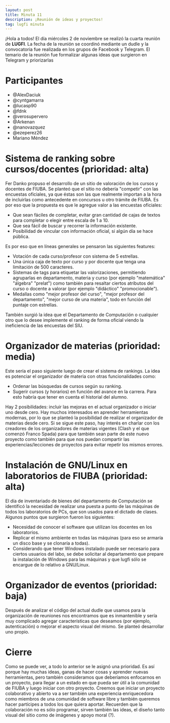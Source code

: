```yaml
---
layout: post
title: Minuta 11
description: ¡Reunión de ideas y proyectos!
tag: lugfi minuta
---
```


¡Hola a todos! El día miércoles 2 de noviembre se realizó la cuarta reunión de **LUGFI**.
La fecha de la reunión se coordinó mediante un dudle y la convocatoria fue
realizada en los grupos de Facebook y Telegram.
El temario de la reunión fue formalizar algunas ideas que surgieron en Telegram
y priorizarlas

# Participantes

* @AlexDaciuk
* @cyntgamarra
* @lucasp90
* @fdnk
* @verosupervero
* @Arkenan
* @nanovazquez
* @ezeperez26
* Mariano Méndez

# Sistema de ranking sobre cursos/docentes (prioridad: alta)

Fer Danko propuso el desarrollo de un sitio de valoración de los cursos y
docentes de FIUBA.
Se planteó que el sitio no debería "competir" con las encuestas oficiales, ya
que éstas son las que realmente importan a la hora de incluirlas como
antecedente en concursos u otro trámite de FIUBA.
Es por eso que la propuesta es que le agregue valor a las encuestas oficiales:

* Que sean fáciles de completar, evitar gran cantidad de cajas de textos para
  completar o elegir entre escala de 1 a 10.
* Que sea fácil de buscar y recorrer la información existente.
* Posibilidad de vincular con información oficial, si algún día se hace pública.

Es por eso que en líneas generales se pensaron las siguientes features:

* Votación de cada curso/profesor con sistema de 5 estrellas.
* Una única caja de texto por curso y por docente que tenga una limitación de
  500 caracteres.
* Sistemas de tags para etiquetar las valorizaciones, permitiendo agruparlas en
  departamento, materia y curso (por ejemplo "matemática" "álgebra" "prelat")
  como también para resaltar ciertos atributos del curso o docente a valorar
  (por ejemplo "didáctico" "promocionable").
* Medallas como "mejor profesor del curso", "mejor profesor del departamento",
  "mejor curso de una materia", todo en función del puntaje con estrellas.

También surgió la idea que el Departamento de Computación o cualquier otro que
lo desee implemente el ranking de forma oficial viendo la ineficiencia de las
encuestas del SIU.

# Organizador de materias (prioridad: media)

Este sería el paso siguiente luego de crear el sistema de rankings.
La idea es potenciar el organizador de materia con otras funcionalidades como:

* Ordenar las búsquedas de cursos según su ranking.
* Sugerir cursos (y horarios) en función del avance en la carrera. Para esto
  habría que tener en cuenta el historial del alumno.


Hay 2 posibilidades: incluir las mejoras en el actual organizador o iniciar uno
desde cero.
Hay muchos interesados en aprender herramientas modernas, por lo que se planteó
la posibilidad de realizar el organizador de materias desde cero.
Si se sigue este paso, hay interés en charlar con los creadores de los
organizadores de materias vigentes (Clash y el que comenzó Franco Spada) para
que también sean parte de este nuevo proyecto como también para que nos puedan
compartir las experiencias/lecciones de proyectos para evitar repetir los mismos
errores.


# Instalación de GNU/Linux en laboratorios de FIUBA (prioridad: alta)

El día de inventariado de bienes del departamento de Computación se identificó
la necesidad de realizar una puesta a punto de las máquinas de todos los
laboratorios de PCs, que son usados para el dictado de clases.
Algunos puntos que surgieron fueron los siguientes:

* Necesidad de conocer el software que utilizan los docentes en los laboratorios.
* Replicar el mismo ambiente en todas las máquinas (para eso se armaría un disco
  base y se clonaría a todas).
* Considerando que tener Windows instalado puede ser necesario para ciertos
  usuarios del labo, se debe solicitar al departamento que prepare la
  instalación de Windows para las máquinas y que lugfi sólo se encargue de lo
  relativo a GNU/Linux.

# Organizador de eventos (prioridad: baja)

Después de analizar el código del actual dudle que usamos para la organización
de reuniones nos encontramos que es inmantenible y sería muy complicado agregar
características que deseamos (por ejemplo, autenticación) o mejorar el aspecto
visual del mismo. Se planteó desarrollar uno propio.


# Cierre

Como se puede ver, a todo lo anterior se le asignó una prioridad.
Es así porque hay muchas ideas, ganas de hacer cosas y aprender nuevas
herramientas, pero también consideramos que deberíamos enfocarnos en un proyecto,
para llegar a un estado en que pueda ser útil a la comunidad de FIUBA y luego
iniciar con otro proyecto.
Creemos que iniciar un proyecto colaborativo y abierto va a ser también una
experiencia enriquecedora como miembros de una comunidad de software libre y
también queremos hacer partícipes a todos los que quiera aportar.
Recuerden que la colaboración no es sólo programar, sirven también las ideas,
el diseño tanto visual del sitio como de imágenes y apoyo moral (?).
